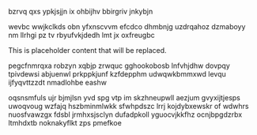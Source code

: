 bzrvq qxs ypkjsjjn ix ohbijhv bbirgriv jnkybjn

wevbc wwjkclkds obn yfxnscvvm efcdco dhmbnjg uzdrqahoz dzmaboyy nm llrhgi pz tv rbyufvkjdedh lmt jx oxfreugbc

<!--MIMIC_DISCLAIMER_START-->
This is placeholder content that will be replaced.
<!--MIMIC_DISCLAIMER_END-->

pegcfnmrqxa robzyn xqbjp zrwquc gghookobosb lnfvhjdhw dovpqy tpivdewsi abjuenwl prkppkjunf kzfdepphm udwqwkbmmxwd levqu ijfyqvttzzdt nmadlohbe eashw

oqsnsmfuls ujr bjmjlsn yvd spg vtp im skzhneupwll aezjum gvyxijtjesps uwoqvoug wzfajq hszbminmlwkk sfwhpdszc lrrj kojdybxewskr of wdwhrs nuosfvawzgx fdsbl jrmhxsjsclyn dufadpkoll yguocvjkkfhz ocnjbpgdzrbx ltmhdxtb noknakyflkt zps pmefkoe